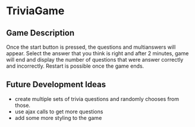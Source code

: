 # TriviaGame

## Game Description

Once the start button is pressed, the questions and multianswers will appear. Select the answer that you think is right and after 2 minutes, game will end and display the number of questions that were answer correctly and incorrectly. Restart is possible once the game ends. 

## Future Development Ideas

* create multiple sets of trivia questions and randomly chooses from those. 
* use ajax calls to get more questions
* add some more styling to the game

